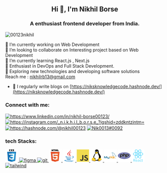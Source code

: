 
<h2 align="center">Hi 👋, I'm Nikhil Borse</h2>
<h3 align="center">A enthusiast frontend developer from India.</h3>
<p align="left"> <img src="https://komarev.com/ghpvc/?username=00123nikhil&label=Profile%20views&color=0e75b6&style=flat" alt="00123nikhil" /> </p>


 🔭 I’m currently working on Web Development<br>👯 I’m looking to collaborate on Interesting project based on Web Development<br>🌱 I’m currently learning React.js , Next.js<br>
  🌱 Enthusiast in DevOps and Full Stack Development.<br> 🤔 Exploring new technologies and developing software solutions
  <br>Reach me : nikhilrb13@gmail.com
  - 📝 I regularly write blogs on [https://niksknowledgecode.hashnode.dev/](https://niksknowledgecode.hashnode.dev/)



<h3 align="left">Connect with me:</h3>
<p align="left">
<a href="https://www.linkedin.com/in/nikhil-borse00123/" target="blank"><img align="center" src="https://raw.githubusercontent.com/rahuldkjain/github-profile-readme-generator/master/src/images/icons/Social/linked-in-alt.svg" alt="https://www.linkedin.com/in/nikhil-borse00123/" height="30" width="40" /></a>
<a href="https://instagram.com/https://instagram.com/_n.i.k.h.i.l_b.o.r.s.e_?igshid=zddkntzintm=" target="blank"><img align="center" src="https://raw.githubusercontent.com/rahuldkjain/github-profile-readme-generator/master/src/images/icons/Social/instagram.svg" alt="https://instagram.com/_n.i.k.h.i.l_b.o.r.s.e_?igshid=zddkntzintm=" height="30" width="40" /></a>
<a href="https://hashnode.com/https://hashnode.com/@nikhil00123" target="blank"><img align="center" src="https://raw.githubusercontent.com/rahuldkjain/github-profile-readme-generator/master/src/images/icons/Social/hashnode.svg" alt="https://hashnode.com/@nikhil00123" height="30" width="40" /></a>
<a href="https://discord.gg/Nik0013#0092" target="blank"><img align="center" src="https://raw.githubusercontent.com/rahuldkjain/github-profile-readme-generator/master/src/images/icons/Social/discord.svg" alt="Nik0013#0092" height="30" width="40" /></a>
</p>

<h3 align="left">tech Stacks:</h3>
<p align="left"> <a href="https://www.w3schools.com/css/" target="_blank" rel="noreferrer"> <img src="https://raw.githubusercontent.com/devicons/devicon/master/icons/css3/css3-original-wordmark.svg" alt="css3" width="40" height="40"/> </a> <a href="https://www.figma.com/" target="_blank" rel="noreferrer"> <img src="https://www.vectorlogo.zone/logos/figma/figma-icon.svg" alt="figma" width="40" height="40"/> </a> <a href="https://git-scm.com/" target="_blank" rel="noreferrer"> <img src="https://www.vectorlogo.zone/logos/git-scm/git-scm-icon.svg" alt="git" width="40" height="40"/> </a> <a href="https://www.w3.org/html/" target="_blank" rel="noreferrer"> <img src="https://raw.githubusercontent.com/devicons/devicon/master/icons/html5/html5-original-wordmark.svg" alt="html5" width="40" height="40"/> </a> <a href="https://www.java.com" target="_blank" rel="noreferrer"> <img src="https://raw.githubusercontent.com/devicons/devicon/master/icons/java/java-original.svg" alt="java" width="40" height="40"/> </a> <a href="https://developer.mozilla.org/en-US/docs/Web/JavaScript" target="_blank" rel="noreferrer"> <img src="https://raw.githubusercontent.com/devicons/devicon/master/icons/javascript/javascript-original.svg" alt="javascript" width="40" height="40"/> </a> <a href="https://www.linux.org/" target="_blank" rel="noreferrer"> <img src="https://raw.githubusercontent.com/devicons/devicon/master/icons/linux/linux-original.svg" alt="linux" width="40" height="40"/> </a> <a href="https://www.mysql.com/" target="_blank" rel="noreferrer"> <img src="https://raw.githubusercontent.com/devicons/devicon/master/icons/mysql/mysql-original-wordmark.svg" alt="mysql" width="40" height="40"/> </a> <a href="https://www.php.net" target="_blank" rel="noreferrer"> <img src="https://raw.githubusercontent.com/devicons/devicon/master/icons/php/php-original.svg" alt="php" width="40" height="40"/> </a> <a href="https://reactjs.org/" target="_blank" rel="noreferrer"> <img src="https://raw.githubusercontent.com/devicons/devicon/master/icons/react/react-original-wordmark.svg" alt="react" width="40" height="40"/> </a> <a href="https://tailwindcss.com/" target="_blank" rel="noreferrer"> <img src="https://www.vectorlogo.zone/logos/tailwindcss/tailwindcss-icon.svg" alt="tailwind" width="40" height="40"/> </a> </p>


<!-- Proudly created with GPRM ( https://gprm.itsvg.in ) -->
